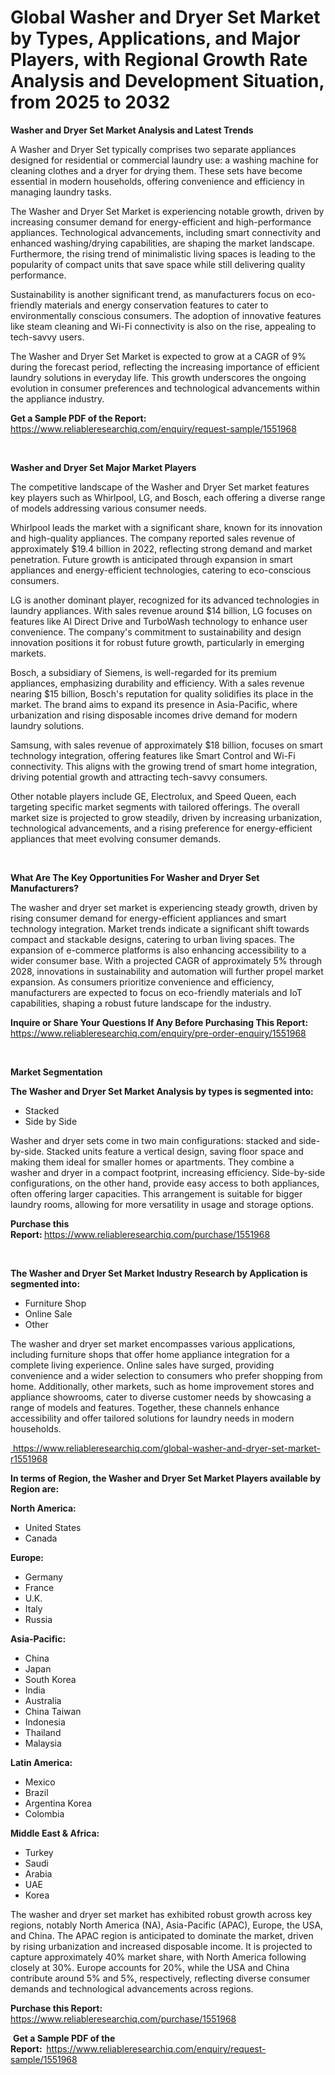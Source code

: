 <p><h1>Global Washer and Dryer Set Market by Types, Applications, and Major Players, with Regional Growth Rate Analysis and Development Situation, from 2025 to 2032</h1></p><p><strong>Washer and Dryer Set Market Analysis and Latest Trends</strong></p>
<p><p>A Washer and Dryer Set typically comprises two separate appliances designed for residential or commercial laundry use: a washing machine for cleaning clothes and a dryer for drying them. These sets have become essential in modern households, offering convenience and efficiency in managing laundry tasks.</p><p>The Washer and Dryer Set Market is experiencing notable growth, driven by increasing consumer demand for energy-efficient and high-performance appliances. Technological advancements, including smart connectivity and enhanced washing/drying capabilities, are shaping the market landscape. Furthermore, the rising trend of minimalistic living spaces is leading to the popularity of compact units that save space while still delivering quality performance.</p><p>Sustainability is another significant trend, as manufacturers focus on eco-friendly materials and energy conservation features to cater to environmentally conscious consumers. The adoption of innovative features like steam cleaning and Wi-Fi connectivity is also on the rise, appealing to tech-savvy users.</p><p>The Washer and Dryer Set Market is expected to grow at a CAGR of 9% during the forecast period, reflecting the increasing importance of efficient laundry solutions in everyday life. This growth underscores the ongoing evolution in consumer preferences and technological advancements within the appliance industry.</p></p>
<p><strong>Get a Sample PDF of the Report:&nbsp;</strong> <a href="https://www.reliableresearchiq.com/enquiry/request-sample/1551968?utm_campaign=2271&utm_medium=2&utm_source=Github&utm_content=ia&utm_term=15042025&utm_id=washer-and-dryer-set">https://www.reliableresearchiq.com/enquiry/request-sample/1551968</a></p>
<p>&nbsp;</p>
<p><strong>Washer and Dryer Set Major Market Players</strong></p>
<p><p>The competitive landscape of the Washer and Dryer Set market features key players such as Whirlpool, LG, and Bosch, each offering a diverse range of models addressing various consumer needs. </p><p>Whirlpool leads the market with a significant share, known for its innovation and high-quality appliances. The company reported sales revenue of approximately $19.4 billion in 2022, reflecting strong demand and market penetration. Future growth is anticipated through expansion in smart appliances and energy-efficient technologies, catering to eco-conscious consumers.</p><p>LG is another dominant player, recognized for its advanced technologies in laundry appliances. With sales revenue around $14 billion, LG focuses on features like AI Direct Drive and TurboWash technology to enhance user convenience. The company's commitment to sustainability and design innovation positions it for robust future growth, particularly in emerging markets.</p><p>Bosch, a subsidiary of Siemens, is well-regarded for its premium appliances, emphasizing durability and efficiency. With a sales revenue nearing $15 billion, Bosch's reputation for quality solidifies its place in the market. The brand aims to expand its presence in Asia-Pacific, where urbanization and rising disposable incomes drive demand for modern laundry solutions.</p><p>Samsung, with sales revenue of approximately $18 billion, focuses on smart technology integration, offering features like Smart Control and Wi-Fi connectivity. This aligns with the growing trend of smart home integration, driving potential growth and attracting tech-savvy consumers.</p><p>Other notable players include GE, Electrolux, and Speed Queen, each targeting specific market segments with tailored offerings. The overall market size is projected to grow steadily, driven by increasing urbanization, technological advancements, and a rising preference for energy-efficient appliances that meet evolving consumer demands.</p></p>
<p>&nbsp;</p>
<p><strong>What Are The Key Opportunities For Washer and Dryer Set Manufacturers?</strong></p>
<p><p>The washer and dryer set market is experiencing steady growth, driven by rising consumer demand for energy-efficient appliances and smart technology integration. Market trends indicate a significant shift towards compact and stackable designs, catering to urban living spaces. The expansion of e-commerce platforms is also enhancing accessibility to a wider consumer base. With a projected CAGR of approximately 5% through 2028, innovations in sustainability and automation will further propel market expansion. As consumers prioritize convenience and efficiency, manufacturers are expected to focus on eco-friendly materials and IoT capabilities, shaping a robust future landscape for the industry.</p></p>
<p><strong>Inquire or Share Your Questions If Any Before Purchasing This Report:</strong> <a href="https://www.reliableresearchiq.com/enquiry/pre-order-enquiry/1551968?utm_campaign=2271&utm_medium=2&utm_source=Github&utm_content=ia&utm_term=15042025&utm_id=washer-and-dryer-set">https://www.reliableresearchiq.com/enquiry/pre-order-enquiry/1551968</a></p>
<p>&nbsp;</p>
<p><strong>Market Segmentation</strong></p>
<p><strong>The Washer and Dryer Set Market Analysis by types is segmented into:</strong></p>
<p><ul><li>Stacked</li><li>Side by Side</li></ul></p>
<p><p>Washer and dryer sets come in two main configurations: stacked and side-by-side. Stacked units feature a vertical design, saving floor space and making them ideal for smaller homes or apartments. They combine a washer and dryer in a compact footprint, increasing efficiency. Side-by-side configurations, on the other hand, provide easy access to both appliances, often offering larger capacities. This arrangement is suitable for bigger laundry rooms, allowing for more versatility in usage and storage options.</p></p>
<p><strong>Purchase this Report:&nbsp;</strong><a href="https://www.reliableresearchiq.com/purchase/1551968?utm_campaign=2271&utm_medium=2&utm_source=Github&utm_content=ia&utm_term=15042025&utm_id=washer-and-dryer-set">https://www.reliableresearchiq.com/purchase/1551968</a></p>
<p>&nbsp;</p>
<p><strong>The Washer and Dryer Set Market Industry Research by Application is segmented into:</strong></p>
<p><ul><li>Furniture Shop</li><li>Online Sale</li><li>Other</li></ul></p>
<p><p>The washer and dryer set market encompasses various applications, including furniture shops that offer home appliance integration for a complete living experience. Online sales have surged, providing convenience and a wider selection to consumers who prefer shopping from home. Additionally, other markets, such as home improvement stores and appliance showrooms, cater to diverse customer needs by showcasing a range of models and features. Together, these channels enhance accessibility and offer tailored solutions for laundry needs in modern households.</p></p>
<p><a href="https://www.reliableresearchiq.com/global-washer-and-dryer-set-market-r1551968?utm_campaign=2271&utm_medium=2&utm_source=Github&utm_content=ia&utm_term=15042025&utm_id=washer-and-dryer-set">&nbsp;https://www.reliableresearchiq.com/global-washer-and-dryer-set-market-r1551968</a></p>
<p><strong>In terms of Region, the Washer and Dryer Set Market Players available by Region are:</strong></p>
<p>
    <p> <strong> North America: </strong>
        <ul>
            <li>United States</li>
            <li>Canada</li>
        </ul>
        </p> 
    <p> <strong> Europe: </strong>
        <ul>
            <li>Germany</li>
            <li>France</li>
            <li>U.K.</li>
            <li>Italy</li>
            <li>Russia</li>
        </ul>
        </p> 
    <p> <strong> Asia-Pacific: </strong>
        <ul>
            <li>China</li>
            <li>Japan</li>
            <li>South Korea</li>
            <li>India</li>
            <li>Australia</li>
            <li>China Taiwan</li>
            <li>Indonesia</li>
            <li>Thailand</li>
            <li>Malaysia</li>
        </ul>
        </p> 
    <p> <strong> Latin America: </strong>
        <ul>
            <li>Mexico</li>
            <li>Brazil</li>
            <li>Argentina Korea</li>
            <li>Colombia</li>
        </ul>
        </p> 
    <p> <strong> Middle East & Africa: </strong>
        <ul>
            <li>Turkey</li>
            <li>Saudi</li>
            <li>Arabia</li>
            <li>UAE</li>
            <li>Korea</li>
        </ul>
    </p>
    </p>
<p><p>The washer and dryer set market has exhibited robust growth across key regions, notably North America (NA), Asia-Pacific (APAC), Europe, the USA, and China. The APAC region is anticipated to dominate the market, driven by rising urbanization and increased disposable income. It is projected to capture approximately 40% market share, with North America following closely at 30%. Europe accounts for 20%, while the USA and China contribute around 5% and 5%, respectively, reflecting diverse consumer demands and technological advancements across regions.</p></p>
<p><strong>Purchase this Report: </strong><a href="https://www.reliableresearchiq.com/purchase/1551968?utm_campaign=2271&utm_medium=2&utm_source=Github&utm_content=ia&utm_term=15042025&utm_id=washer-and-dryer-set">https://www.reliableresearchiq.com/purchase/1551968</a></p>
<p>&nbsp;<strong>Get a Sample PDF of the Report:&nbsp;&nbsp;</strong><a href="https://www.reliableresearchiq.com/enquiry/request-sample/1551968?utm_campaign=2271&utm_medium=2&utm_source=Github&utm_content=ia&utm_term=15042025&utm_id=washer-and-dryer-set">https://www.reliableresearchiq.com/enquiry/request-sample/1551968</a></p>
<p><strong></strong></p>
<p><p></p><p></p><p></p></p>